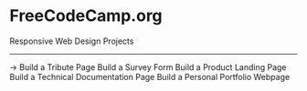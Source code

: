 # FreeCodeCamp.org
Responsive Web Design Projects
_______________________________

→ Build a Tribute Page
  Build a Survey Form
  Build a Product Landing Page
  Build a Technical Documentation Page
  Build a Personal Portfolio Webpage



